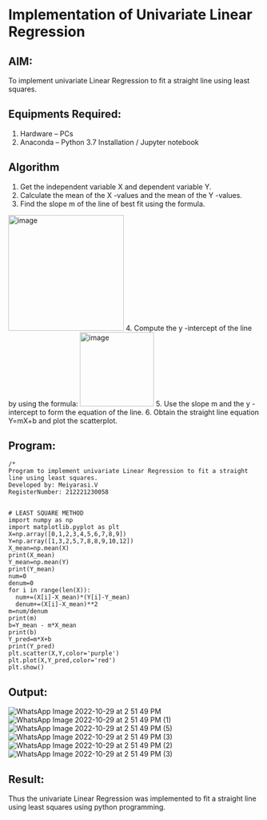 # Implementation of Univariate Linear Regression
## AIM:
To implement univariate Linear Regression to fit a straight line using least squares.

## Equipments Required:
1. Hardware – PCs
2. Anaconda – Python 3.7 Installation / Jupyter notebook

## Algorithm
1. Get the independent variable X and dependent variable Y.
2. Calculate the mean of the X -values and the mean of the Y -values.
3. Find the slope m of the line of best fit using the formula. 
<img width="231" alt="image" src="https://user-images.githubusercontent.com/93026020/192078527-b3b5ee3e-992f-46c4-865b-3b7ce4ac54ad.png">
4. Compute the y -intercept of the line by using the formula:
<img width="148" alt="image" src="https://user-images.githubusercontent.com/93026020/192078545-79d70b90-7e9d-4b85-9f8b-9d7548a4c5a4.png">
5. Use the slope m and the y -intercept to form the equation of the line.
6. Obtain the straight line equation Y=mX+b and plot the scatterplot.

## Program:
```
/*
Program to implement univariate Linear Regression to fit a straight line using least squares.
Developed by: Meiyarasi.V
RegisterNumber: 212221230058


# LEAST SQUARE METHOD
import numpy as np
import matplotlib.pyplot as plt
X=np.array([0,1,2,3,4,5,6,7,8,9])
Y=np.array([1,3,2,5,7,8,8,9,10,12])
X_mean=np.mean(X)
print(X_mean)
Y_mean=np.mean(Y)
print(Y_mean)
num=0
denum=0
for i in range(len(X)):
  num+=(X[i]-X_mean)*(Y[i]-Y_mean)
  denum+=(X[i]-X_mean)**2
m=num/denum
print(m)
b=Y_mean - m*X_mean
print(b)
Y_pred=m*X+b
print(Y_pred)
plt.scatter(X,Y,color='purple')
plt.plot(X,Y_pred,color='red') 
plt.show() 

```

## Output:
![WhatsApp Image 2022-10-29 at 2 51 49 PM](https://user-images.githubusercontent.com/94748389/198824100-aa16e2d2-6869-4c0e-b327-39c603956707.jpeg)
![WhatsApp Image 2022-10-29 at 2 51 49 PM (1)](https://user-images.githubusercontent.com/94748389/198824112-b5122fd7-a73c-494f-8ad9-f44fdd42d334.jpeg)
![WhatsApp Image 2022-10-29 at 2 51 49 PM (5)](https://user-images.githubusercontent.com/94748389/198824279-01e1ac46-e353-4635-a44c-bbfef3972027.jpeg)
![WhatsApp Image 2022-10-29 at 2 51 49 PM (3)](https://user-images.githubusercontent.com/94748389/198824264-42647282-bd83-4fab-97ee-53a54d64b1c4.jpeg)
![WhatsApp Image 2022-10-29 at 2 51 49 PM (2)](https://user-images.githubusercontent.com/94748389/198824130-0d8d30b0-d4fd-4401-bf5b-384b8d844f4d.jpeg)
![WhatsApp Image 2022-10-29 at 2 51 49 PM (3)](https://user-images.githubusercontent.com/94748389/198824134-78124322-1655-426e-b07e-29274073ff6d.jpeg)



## Result:
Thus the univariate Linear Regression was implemented to fit a straight line using least squares using python programming.
